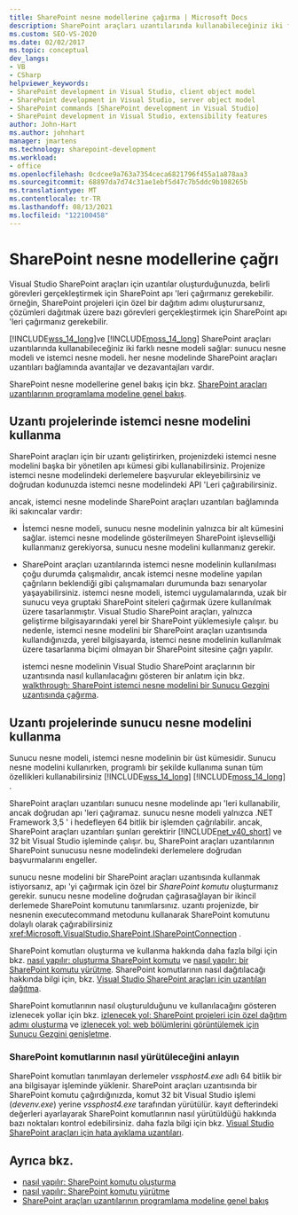 ```yaml
---
title: SharePoint nesne modellerine çağırma | Microsoft Docs
description: SharePoint araçları uzantılarında kullanabileceğiniz iki farklı nesne modeline nasıl çağrılacağını anlayın.
ms.custom: SEO-VS-2020
ms.date: 02/02/2017
ms.topic: conceptual
dev_langs:
- VB
- CSharp
helpviewer_keywords:
- SharePoint development in Visual Studio, client object model
- SharePoint development in Visual Studio, server object model
- SharePoint commands [SharePoint development in Visual Studio]
- SharePoint development in Visual Studio, extensibility features
author: John-Hart
ms.author: johnhart
manager: jmartens
ms.technology: sharepoint-development
ms.workload:
- office
ms.openlocfilehash: 0cdcee9a763a7354ceca6821796f455a1a878aa3
ms.sourcegitcommit: 68897da7d74c31ae1ebf5d47c7b5ddc9b108265b
ms.translationtype: MT
ms.contentlocale: tr-TR
ms.lasthandoff: 08/13/2021
ms.locfileid: "122100458"
---
```

# <a name="call-into-the-sharepoint-object-models"></a>SharePoint nesne modellerine çağrı
  Visual Studio SharePoint araçları için uzantılar oluşturduğunuzda, belirli görevleri gerçekleştirmek için SharePoint apı 'leri çağırmanız gerekebilir. örneğin, SharePoint projeleri için özel bir dağıtım adımı oluşturursanız, çözümleri dağıtmak üzere bazı görevleri gerçekleştirmek için SharePoint apı 'leri çağırmanız gerekebilir.

 [!INCLUDE[wss_14_long](../sharepoint/includes/wss-14-long-md.md)]ve [!INCLUDE[moss_14_long](../sharepoint/includes/moss-14-long-md.md)] SharePoint araçları uzantılarında kullanabileceğiniz iki farklı nesne modeli sağlar: sunucu nesne modeli ve istemci nesne modeli. her nesne modelinde SharePoint araçları uzantıları bağlamında avantajlar ve dezavantajları vardır.

 SharePoint nesne modellerine genel bakış için bkz. [SharePoint araçları uzantılarının programlama modeline genel bakış](../sharepoint/overview-of-the-programming-model-of-sharepoint-tools-extensions.md).

## <a name="use-the-client-object-model-in-extension-projects"></a>Uzantı projelerinde istemci nesne modelini kullanma
 SharePoint araçları için bir uzantı geliştirirken, projenizdeki istemci nesne modelini başka bir yönetilen apı kümesi gibi kullanabilirsiniz. Projenize istemci nesne modelindeki derlemelere başvurular ekleyebilirsiniz ve doğrudan kodunuzda istemci nesne modelindeki API 'Leri çağırabilirsiniz.

 ancak, istemci nesne modelinde SharePoint araçları uzantıları bağlamında iki sakıncalar vardır:

- İstemci nesne modeli, sunucu nesne modelinin yalnızca bir alt kümesini sağlar. istemci nesne modelinde gösterilmeyen SharePoint işlevselliği kullanmanız gerekiyorsa, sunucu nesne modelini kullanmanız gerekir.

- SharePoint araçları uzantılarında istemci nesne modelinin kullanılması çoğu durumda çalışmalıdır, ancak istemci nesne modeline yapılan çağrıların beklendiği gibi çalışmamaları durumunda bazı senaryolar yaşayabilirsiniz. istemci nesne modeli, istemci uygulamalarında, uzak bir sunucu veya gruptaki SharePoint siteleri çağırmak üzere kullanılmak üzere tasarlanmıştır. Visual Studio SharePoint araçları, yalnızca geliştirme bilgisayarındaki yerel bir SharePoint yüklemesiyle çalışır. bu nedenle, istemci nesne modelini bir SharePoint araçları uzantısında kullandığınızda, yerel bilgisayarda, istemci nesne modelinin kullanılmak üzere tasarlanma biçimi olmayan bir SharePoint sitesine çağrı yapılır.

  istemci nesne modelinin Visual Studio SharePoint araçlarının bir uzantısında nasıl kullanılacağını gösteren bir anlatım için bkz. [walkthrough: SharePoint istemci nesne modelini bir Sunucu Gezgini uzantısında çağırma](../sharepoint/walkthrough-calling-into-the-sharepoint-client-object-model-in-a-server-explorer-extension.md).

## <a name="use-the-server-object-model-in-extension-projects"></a>Uzantı projelerinde sunucu nesne modelini kullanma
 Sunucu nesne modeli, istemci nesne modelinin bir üst kümesidir. Sunucu nesne modelini kullanırken, programlı bir şekilde kullanıma sunan tüm özellikleri kullanabilirsiniz [!INCLUDE[wss_14_long](../sharepoint/includes/wss-14-long-md.md)] [!INCLUDE[moss_14_long](../sharepoint/includes/moss-14-long-md.md)] .

 SharePoint araçları uzantıları sunucu nesne modelinde apı 'leri kullanabilir, ancak doğrudan apı 'leri çağıramaz. sunucu nesne modeli yalnızca .NET Framework 3,5 ' i hedefleyen 64 bitlik bir işlemden çağrılabilir. ancak, SharePoint araçları uzantıları şunları gerektirir [!INCLUDE[net_v40_short](../sharepoint/includes/net-v40-short-md.md)] ve 32 bit Visual Studio işleminde çalışır. bu, SharePoint araçları uzantılarının SharePoint sunucusu nesne modelindeki derlemelere doğrudan başvurmalarını engeller.

 sunucu nesne modelini bir SharePoint araçları uzantısında kullanmak istiyorsanız, apı 'yi çağırmak için özel bir *SharePoint komutu* oluşturmanız gerekir. sunucu nesne modeline doğrudan çağırasağlayan bir ikincil derlemede SharePoint komutunu tanımlarsınız. uzantı projenizde, bir nesnenin executecommand metodunu kullanarak SharePoint komutunu dolaylı olarak çağırabilirsiniz <xref:Microsoft.VisualStudio.SharePoint.ISharePointConnection> .

 SharePoint komutları oluşturma ve kullanma hakkında daha fazla bilgi için bkz. [nasıl yapılır: oluşturma SharePoint komutu](../sharepoint/how-to-create-a-sharepoint-command.md) ve [nasıl yapılır: bir SharePoint komutu yürütme](../sharepoint/how-to-execute-a-sharepoint-command.md). SharePoint komutlarının nasıl dağıtılacağı hakkında bilgi için, bkz. [Visual Studio SharePoint araçları için uzantıları dağıtma](../sharepoint/deploying-extensions-for-the-sharepoint-tools-in-visual-studio.md).

 SharePoint komutlarının nasıl oluşturulduğunu ve kullanılacağını gösteren izlenecek yollar için bkz. [izlenecek yol: SharePoint projeleri için özel dağıtım adımı oluşturma](../sharepoint/walkthrough-creating-a-custom-deployment-step-for-sharepoint-projects.md) ve [izlenecek yol: web bölümlerini görüntülemek için Sunucu Gezgini genişletme](../sharepoint/walkthrough-extending-server-explorer-to-display-web-parts.md).

### <a name="understand-how-sharepoint-commands-are-executed"></a>SharePoint komutlarının nasıl yürütüleceğini anlayın
 SharePoint komutları tanımlayan derlemeler *vssphost4.exe* adlı 64 bitlik bir ana bilgisayar işleminde yüklenir. SharePoint araçları uzantısında bir SharePoint komutu çağırdığınızda, komut 32 bit Visual Studio işlemi (*devenv.exe*) yerine *vssphost4.exe* tarafından yürütülür. kayıt defterindeki değerleri ayarlayarak SharePoint komutlarının nasıl yürütüldüğü hakkında bazı noktaları kontrol edebilirsiniz. daha fazla bilgi için bkz. [Visual Studio SharePoint araçları için hata ayıklama uzantıları](../sharepoint/debugging-extensions-for-the-sharepoint-tools-in-visual-studio.md).

## <a name="see-also"></a>Ayrıca bkz.
- [nasıl yapılır: SharePoint komutu oluşturma](../sharepoint/how-to-create-a-sharepoint-command.md)
- [nasıl yapılır: SharePoint komutu yürütme](../sharepoint/how-to-execute-a-sharepoint-command.md)
- [SharePoint araçları uzantılarının programlama modeline genel bakış](../sharepoint/overview-of-the-programming-model-of-sharepoint-tools-extensions.md)
